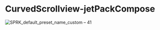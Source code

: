 # CurvedScrollview-jetPackCompose

![SPRK_default_preset_name_custom – 41](https://user-images.githubusercontent.com/51374446/151641506-d7a1ca99-6e1c-46ef-9f81-1a5d3d965b47.png)
